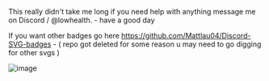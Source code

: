 This really didn't take me long if you need help with anything message me on Discord / @lowhealth. - have a good day 

If you want other badges go here https://github.com/Mattlau04/Discord-SVG-badges - ( repo got deleted for some reason u may need to go digging for other svgs )

![image](https://cdn.discordapp.com/attachments/1347251901875617913/1350349476044476556/image.png?ex=67d66a73&is=67d518f3&hm=4439f024a6f6fec8e07a7966ed352280b412a2103b39b68758dae4dfba140a1d&)

